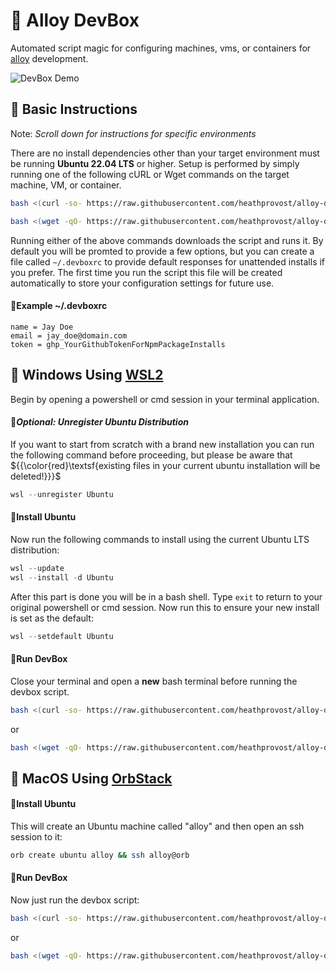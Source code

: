 # 🧊 Alloy DevBox
Automated script magic for configuring machines, vms, or containers
for [alloy](https://github.com/StullerInc/alloy) development.

![DevBox Demo](../assets/devbox-demo.gif?raw=true)

## 🧊 Basic Instructions

Note: *Scroll down for instructions for specific environments*

There are no install dependencies other than your target environment must be running **Ubuntu 22.04 LTS**
or higher. Setup is performed by simply running one of the following cURL or Wget commands on the target machine, VM, or container.

```sh
bash <(curl -so- https://raw.githubusercontent.com/heathprovost/alloy-devbox/main/devbox.sh)
```

```sh
bash <(wget -qO- https://raw.githubusercontent.com/heathprovost/alloy-devbox/main/devbox.sh)
```

Running either of the above commands downloads the script and runs it. By default you will be promted to
provide a few options, but you can create a file called `~/.devboxrc` to provide default responses for 
unattended installs if you prefer. The first time you run the script this file will be created automatically
to store your configuration settings for future use.

#### 🔹Example ~/.devboxrc

```env
name = Jay Doe
email = jay_doe@domain.com
token = ghp_YourGithubTokenForNpmPackageInstalls
```

## 🧊 Windows Using [WSL2](https://learn.microsoft.com/en-us/windows/wsl/install)

Begin by opening a powershell or cmd session in your terminal application.

#### 🔹*Optional: Unregister Ubuntu Distribution*

If you want to start from scratch with a brand new installation you can run the following command before
proceeding, but please be aware that ${{\color{red}\textsf{existing files in your current ubuntu installation will be deleted!}}}\$

```powershell
wsl --unregister Ubuntu
```

#### 🔹Install Ubuntu

Now run the following commands to install using the current Ubuntu LTS distribution:

```powershell
wsl --update
wsl --install -d Ubuntu
```

After this part is done you will be in a bash shell. Type `exit` to return to your original powershell 
or cmd session. Now run this to ensure your new install is set as the default:

```powershell
wsl --setdefault Ubuntu
```

#### 🔹Run DevBox

Close your terminal and open a **new** bash terminal before running the devbox script.

```sh
bash <(curl -so- https://raw.githubusercontent.com/heathprovost/alloy-devbox/main/devbox.sh)
```
or

```sh
bash <(wget -qO- https://raw.githubusercontent.com/heathprovost/alloy-devbox/main/devbox.sh)
```

## 🧊 MacOS Using [OrbStack](https://orbstack.dev)

#### 🔹Install Ubuntu

This will create an Ubuntu machine called "alloy" and then open an ssh session to it:

```sh
orb create ubuntu alloy && ssh alloy@orb
```

#### 🔹Run DevBox

Now just run the devbox script:

```sh
bash <(curl -so- https://raw.githubusercontent.com/heathprovost/alloy-devbox/main/devbox.sh)
```
or

```sh
bash <(wget -qO- https://raw.githubusercontent.com/heathprovost/alloy-devbox/main/devbox.sh)
```